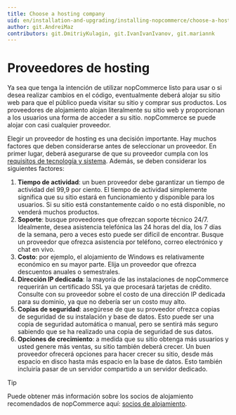 ```yaml
---
title: Choose a hosting company
uid: en/installation-and-upgrading/installing-nopcommerce/choose-a-hosting-company
author: git.AndreiMaz
contributors: git.DmitriyKulagin, git.IvanIvanIvanov, git.mariannk
---
```


# Proveedores de hosting

Ya sea que tenga la intención de utilizar nopCommerce listo para usar o si desea realizar cambios en el código, eventualmente deberá alojar su sitio web para que el público pueda visitar su sitio y comprar sus productos. Los proveedores de alojamiento alojan literalmente su sitio web y proporcionan a los usuarios una forma de acceder a su sitio. nopCommerce se puede alojar con casi cualquier proveedor.

Elegir un proveedor de hosting es una decisión importante. Hay muchos factores que deben considerarse antes de seleccionar un proveedor. En primer lugar, deberá asegurarse de que su proveedor cumpla con los [requisitos de tecnología y sistema](xref:en/installation-and-upgrade/technology-and-system-requirements). Además, se deben considerar los siguientes factores:

1. **Tiempo de actividad**: un buen proveedor debe garantizar un tiempo de actividad del 99,9 por ciento. El tiempo de actividad simplemente significa que su sitio estará en funcionamiento y disponible para los usuarios. Si su sitio está constantemente caído o no está disponible, no venderá muchos productos.
1. **Soporte**: busque proveedores que ofrezcan soporte técnico 24/7. Idealmente, desea asistencia telefónica las 24 horas del día, los 7 días de la semana, pero a veces esto puede ser difícil de encontrar. Busque un proveedor que ofrezca asistencia por teléfono, correo electrónico y chat en vivo.
1. **Costo**: por ejemplo, el alojamiento de Windows es relativamente económico en su mayor parte. Elija un proveedor que ofrezca descuentos anuales o semestrales.
1. **Dirección IP dedicada**: la mayoría de las instalaciones de nopCommerce requerirán un certificado SSL ya que procesará tarjetas de crédito. Consulte con su proveedor sobre el costo de una dirección IP dedicada para su dominio, ya que no debería ser un costo muy alto.
1. **Copias de seguridad**: asegúrese de que su proveedor ofrezca copias de seguridad de su instalación y base de datos. Esto puede ser una copia de seguridad automática o manual, pero se sentirá más seguro sabiendo que se ha realizado una copia de seguridad de sus datos.
1. **Opciones de crecimiento**: a medida que su sitio obtenga más usuarios y usted genere más ventas, su sitio también deberá crecer. Un buen proveedor ofrecerá opciones para hacer crecer su sitio, desde más espacio en disco hasta más espacio en la base de datos. Esto también incluiría pasar de un servidor compartido a un servidor dedicado.

> [!TIP]
>
> Puede obtener más información sobre los socios de alojamiento recomendados de nopCommerce aquí: [socios de alojamiento](https://www.nopcommerce.com/hosting-partners?utm_source=docs_nopcommerce&utm_medium=link&utm_content=hosting&utm_campaign=parnters_page).
